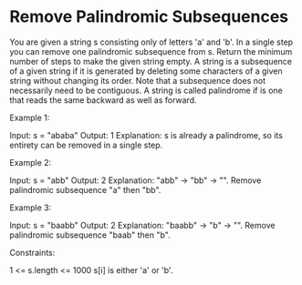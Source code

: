 # Remove Palindromic Subsequences

You are given a string s consisting only of letters 'a' and 'b'. In a single step you can remove one palindromic subsequence from s.
Return the minimum number of steps to make the given string empty.
A string is a subsequence of a given string if it is generated by deleting some characters of a given string without changing its order. Note that a subsequence does not necessarily need to be contiguous.
A string is called palindrome if is one that reads the same backward as well as forward.

Example 1:

Input: s = "ababa"
Output: 1
Explanation: s is already a palindrome, so its entirety can be removed in a single step.

Example 2:

Input: s = "abb"
Output: 2
Explanation: "abb" -> "bb" -> "".
Remove palindromic subsequence "a" then "bb".

Example 3:

Input: s = "baabb"
Output: 2
Explanation: "baabb" -> "b" -> "".
Remove palindromic subsequence "baab" then "b".

Constraints:

1 <= s.length <= 1000
s[i] is either 'a' or 'b'.
